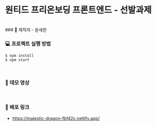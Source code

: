 # 원티드 프리온보딩 프론트엔드 - 선발과제

<br>
### 🦁 제작자
- 윤새한

<br>

### 💻 프로젝트 실행 방법

```
$ npm install
$ npm start
```

<br>

### 🎥 데모 영상

<br>

### 🔗 배포 링크

- https://majestic-dragon-fbf42c.netlify.app/
